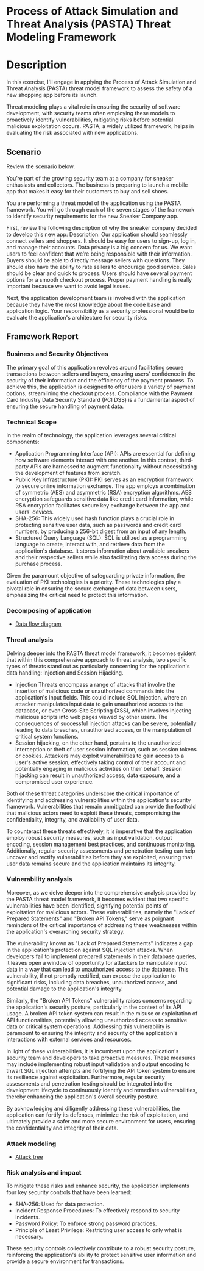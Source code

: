 # Process of Attack Simulation and Threat Analysis (PASTA) Threat Modeling Framework
<h1>Description</h1>

In this exercise, I'll engage in applying the Process of Attack Simulation and Threat Analysis (PASTA) threat model framework to assess the safety of a new shopping app before its launch.

Threat modeling plays a vital role in ensuring the security of software development, with security teams often employing these models to proactively identify vulnerabilities, mitigating risks before potential malicious exploitation occurs. PASTA, a widely utilized framework, helps in evaluating the risk associated with new applications.

<h2>Scenario</h2>

Review the scenario below.

You’re part of the growing security team at a company for sneaker enthusiasts and collectors. The business is preparing to launch a mobile app that makes it easy for their customers to buy and sell shoes.

You are performing a threat model of the application using the PASTA framework. You will go through each of the seven stages of the framework to identify security requirements for the new Sneaker Company app.

First, review the following description of why the sneaker company decided to develop this new app:
Description: Our application should seamlessly connect sellers and shoppers. It should be easy for users to sign-up, log in, and manage their accounts. Data privacy is a big concern for us. We want users to feel confident that we’re being responsible with their information.
Buyers should be able to directly message sellers with questions. They should also have the ability to rate sellers to encourage good service. Sales should be clear and quick to process. Users should have several payment options for a smooth checkout process. Proper payment handling is really important because we want to avoid legal issues.

Next, the application development team is involved with the application because they have the most knowledge about the code base and application logic. Your responsibility as a security professional would be to evaluate the application's architecture for security risks.


<h2>Framework Report </h2>

<h3> Business and Security Objectives</h3>

The primary goal of this application revolves around facilitating secure transactions between sellers and buyers, ensuring users' confidence in the security of their information and the efficiency of the payment process. To achieve this, the application is designed to offer users a variety of payment options, streamlining the checkout process. Compliance with the Payment Card Industry Data Security Standard (PCI DSS) is a fundamental aspect of ensuring the secure handling of payment data.


<h3> Technical Scope </h3>

In the realm of technology, the application leverages several critical components:

  - Application Programming Interface (API): APIs are essential for defining how software elements interact with one another. In this context, third-party APIs are harnessed to augment functionality without necessitating the development of features from scratch.
  - Public Key Infrastructure (PKI): PKI serves as an encryption framework to secure online information exchange. The app employs a combination of symmetric (AES) and asymmetric (RSA) encryption algorithms. AES encryption safeguards sensitive data like credit card information, while RSA encryption facilitates secure key exchange between the app and users' devices.
  - SHA-256: This widely used hash function plays a crucial role in protecting sensitive user data, such as passwords and credit card numbers, by producing a 256-bit digest from an input of any length.
  - Structured Query Language (SQL): SQL is utilized as a programming language to create, interact with, and retrieve data from the application's database. It stores information about available sneakers and their respective sellers while also facilitating data access during the purchase process.

Given the paramount objective of safeguarding private information, the evaluation of PKI technologies is a priority. These technologies play a pivotal role in ensuring the secure exchange of data between users, emphasizing the critical need to protect this information.


<h3> Decomposing of application</h3>

 - [Data flow diagram](https://github.com/malikaii99/PASTA-Framework_Threat-Modeling/blob/a7a4b669f0e7b71acbb4be58af0be03b1644162e/PASTA%20Documents.pdf)

<h3> Threat analysis </h3>

Delving deeper into the PASTA threat model framework, it becomes evident that within this comprehensive approach to threat analysis, two specific types of threats stand out as particularly concerning for the application's data handling: Injection and Session Hijacking.

  - Injection Threats encompass a range of attacks that involve the insertion of malicious code or unauthorized commands into the application's input fields. This could include SQL Injection, where an attacker manipulates input data to gain unauthorized access to the database, or even Cross-Site Scripting (XSS), which involves injecting malicious scripts into web pages viewed by other users. The consequences of successful injection attacks can be severe, potentially leading to data breaches, unauthorized access, or the manipulation of critical system functions.
  - Session hijacking, on the other hand, pertains to the unauthorized interception or theft of user session information, such as session tokens or cookies. Attackers may exploit vulnerabilities to gain access to a user's active session, effectively taking control of their account and potentially engaging in malicious activities on their behalf. Session hijacking can result in unauthorized access, data exposure, and a compromised user experience.

Both of these threat categories underscore the critical importance of identifying and addressing vulnerabilities within the application's security framework. Vulnerabilities that remain unmitigated can provide the foothold that malicious actors need to exploit these threats, compromising the confidentiality, integrity, and availability of user data.

To counteract these threats effectively, it is imperative that the application employ robust security measures, such as input validation, output encoding, session management best practices, and continuous monitoring. Additionally, regular security assessments and penetration testing can help uncover and rectify vulnerabilities before they are exploited, ensuring that user data remains secure and the application maintains its integrity.

<h3> Vulnerability analysis </h3>

Moreover, as we delve deeper into the comprehensive analysis provided by the PASTA threat model framework, it becomes evident that two specific vulnerabilities have been identified, signifying potential points of exploitation for malicious actors. These vulnerabilities, namely the "Lack of Prepared Statements" and "Broken API Tokens," serve as poignant reminders of the critical importance of addressing these weaknesses within the application's overarching security strategy.

The vulnerability known as "Lack of Prepared Statements" indicates a gap in the application's protection against SQL injection attacks. When developers fail to implement prepared statements in their database queries, it leaves open a window of opportunity for attackers to manipulate input data in a way that can lead to unauthorized access to the database. This vulnerability, if not promptly rectified, can expose the application to significant risks, including data breaches, unauthorized access, and potential damage to the application's integrity.

Similarly, the "Broken API Tokens" vulnerability raises concerns regarding the application's security posture, particularly in the context of its API usage. A broken API token system can result in the misuse or exploitation of API functionalities, potentially allowing unauthorized access to sensitive data or critical system operations. Addressing this vulnerability is paramount to ensuring the integrity and security of the application's interactions with external services and resources.

In light of these vulnerabilities, it is incumbent upon the application's security team and developers to take proactive measures. These measures may include implementing robust input validation and output encoding to thwart SQL injection attempts and fortifying the API token system to ensure its resilience against exploitation. Furthermore, regular security assessments and penetration testing should be integrated into the development lifecycle to continuously identify and remediate vulnerabilities, thereby enhancing the application's overall security posture.

By acknowledging and diligently addressing these vulnerabilities, the application can fortify its defenses, minimize the risk of exploitation, and ultimately provide a safer and more secure environment for users, ensuring the confidentiality and integrity of their data.


<h3> Attack modeling </h3>

 - [Attack tree](https://github.com/malikaii99/PASTA-Framework_Threat-Modeling/blob/a7a4b669f0e7b71acbb4be58af0be03b1644162e/PASTA%20Documents.pdf)

   
<h3> Risk analysis and impact </h3>

To mitigate these risks and enhance security, the application implements four key security controls that have been learned:

  - SHA-256: Used for data protection.
  - Incident Response Procedures: To effectively respond to security incidents.
  - Password Policy: To enforce strong password practices.
  - Principle of Least Privilege: Restricting user access to only what is necessary.

These security controls collectively contribute to a robust security posture, reinforcing the application's ability to protect sensitive user information and provide a secure environment for transactions.
